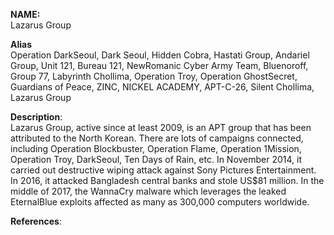 **NAME:**  
Lazarus Group  
  
**Alias**  
Operation DarkSeoul, Dark Seoul, Hidden Cobra, Hastati Group, Andariel Group, Unit 121, Bureau 121, NewRomanic Cyber Army Team, Bluenoroff, Group 77, Labyrinth Chollima, Operation Troy, Operation GhostSecret, Guardians of Peace, ZINC, NICKEL ACADEMY, APT-C-26, Silent Chollima, Lazarus Group  
    
**Description**:   
Lazarus Group, active since at least 2009, is an APT group that has been attributed to the North Korean. There are lots of campaigns connected, including Operation Blockbuster, Operation Flame, Operation 1Mission, Operation Troy, DarkSeoul, Ten Days of Rain, etc.
In November 2014, it carried out destructive wiping attack against Sony Pictures Entertainment. In 2016, it attacked Bangladesh central banks and stole US$81 million. In the middle of 2017, the WannaCry malware which leverages the leaked EternalBlue exploits affected as many as 300,000 computers worldwide.  

**References**:  
